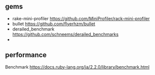 ## gems
- rake-mini-profiler https://github.com/MiniProfiler/rack-mini-profiler
- bullet https://github.com/flyerhzm/bullet
- derailed_benchmark https://github.com/schneems/derailed_benchmarks
-
## performance
Benchmark https://docs.ruby-lang.org/ja/2.2.0/library/benchmark.html

